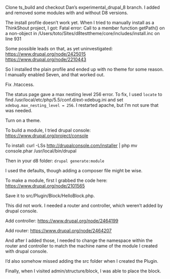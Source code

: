 Clone ts_build and checkout Dan’s experimental_drupal_8 branch. I added and removed some modules with and without D8 versions.

The install profile doesn’t work yet. When I tried to manually install as a ThinkShout project, I got:
Fatal error: Call to a member function getPath() on a non-object in /Users/toto/Sites/d8testtheme/core/includes/install.inc on line 931

Some possible leads on that, as yet uninvestigated:
https://www.drupal.org/node/2425015
https://www.drupal.org/node/2210443

So I installed the plain profile and ended up with no theme for some reason. I manually enabled Seven, and that worked out.

Fix .htaccess.

The status page gave a max nesting level 256 error. To fix, I used `locate` to find /usr/local/etc/php/5.5/conf.d/ext-xdebug.ini and set `xdebug.max_nesting_level = 256`. I restarted apache, but I’m not sure that was needed.

Turn on a theme.

To build a module, I tried drupal console:
https://www.drupal.org/project/console

To install:
curl -LSs http://drupalconsole.com/installer | php
mv console.phar /usr/local/bin/drupal

Then in your d8 folder:
`drupal generate:module`

I used the defaults, though adding a composer file might be wise.

To make a module, first I grabbed the code here:
https://www.drupal.org/node/2101565

Save it to src/Plugin/Block/HelloBlock.php.

This did not work. I needed a router and controller, which weren’t added by drupal console.

Add controller:
https://www.drupal.org/node/2464199

Add router:
https://www.drupal.org/node/2464207

And after I added those, I needed to change the namespace within the router and controller to match the machine name of the module I created with drupal console.

I’d also somehow missed adding the src folder when I created the Plugin.

Finally, when I visited admin/structure/block, I was able to place the block.
